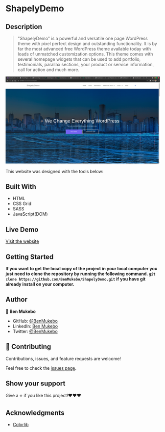# ShapelyDemo

## Description

> "ShapelyDemo" is a powerful and versatile one page WordPress theme with pixel perfect design and outstanding functionality. It is by far the most advanced free WordPress theme available today with loads of unmatched customization options. This theme comes with several homepage widgets that can be used to add portfolio, testimonials, parallax sections, your product or service information, call for action and much more.

![screenshot](./img/Screenshot.png)


This website was designed with the tools below:

## Built With

- HTML
- CSS Grid
- SASS
- JavaScript(DOM)

## Live Demo

[Visit the website](https://benmukebo.github.io/ShapelyDemo/)


## Getting Started

**If you want to get the local copy of the project in your local computer you just need to clone the repository by running the following command. `git clone https://github.com/BenMukebo/ShapelyDemo.git` if you have git already install on your computer.**

## Author

👤 **Ben Mukebo**

- GitHub: [@BenMukebo](https://github.com/BenMukebo)
- LinkedIn: [Ben Mukebo](https://www.linkedin.com/in/kasongo-mukebo-ben-591720205/)
- Twitter: [@BenMukebo](https://twitter.com/)


## 🤝 Contributing

Contributions, issues, and feature requests are welcome!

Feel free to check the [issues page](../../issues/).


## Show your support

Give a ⭐️ if you like this project!❤️❤️❤️

## Acknowledgments

- [Colorlib](https://colorlib.com/)

